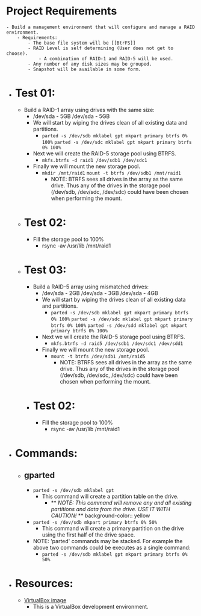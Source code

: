 # Project Requirements
	- Build a management environment that will configure and manage a RAID environment.
		- Requirements:
			- The base file system will be [[BtrFS]]
			- RAID Level is self determining (User does not get to choose).
				- A combination of RAID-1 and RAID-5 will be used.
			- Any number of any disk sizes may be grouped.
			- Snapshot will be available in some form.
- # Test 01:
	- Build a RAID-1 array using drives with the same size:
		- /dev/sda - 5GB
		  /dev/sda - 5GB
		- We will start by wiping the drives clean of all existing data and partitions.
			- ``parted -s /dev/sdb mklabel gpt mkpart primary btrfs 0% 100%``
			  ``parted -s /dev/sdc mklabel gpt mkpart primary btrfs 0% 100%``
		- Next we will create the RAID-5 storage pool using BTRFS.
			- ``mkfs.btrfs -d raid1 /dev/sdb1 /dev/sdc1``
		- Finally we will mount the new storage pool.
			- ``mkdir /mnt/raid1``
			  ``mount -t btrfs /dev/sdb1 /mnt/raid1``
				- NOTE: BTRFS sees all drives in the array as the same drive.  Thus any of the drives in the storage pool (/dev/sdb, /dev/sdc, /dev/sdc) could have been chosen when performing the mount.
	- # Test 02:
		- Fill the storage pool to 100%
			- rsync -av /usr/lib /mnt/raid1
	- # Test 03:
		- Build a RAID-5 array using mismatched drives:
			- /dev/sda - 2GB
			  /dev/sda - 3GB
			  /dev/sda - 4GB
			- We will start by wiping the drives clean of all existing data and partitions.
				- ``parted -s /dev/sdb mklabel gpt mkpart primary btrfs 0% 100%``
				  ``parted -s /dev/sdc mklabel gpt mkpart primary btrfs 0% 100%``
				  ``parted -s /dev/sdd mklabel gpt mkpart primary btrfs 0% 100%``
			- Next we will create the RAID-5 storage pool using BTRFS.
				- ``mkfs.btrfs -d raid5 /dev/sdb1 /dev/sdc1 /dev/sdd1``
			- Finally we will mount the new storage pool.
				- ``mount -t btrfs /dev/sdb1 /mnt/raid5``
					- NOTE: BTRFS sees all drives in the array as the same drive.  Thus any of the drives in the storage pool (/dev/sdb, /dev/sdc, /dev/sdc) could have been chosen when performing the mount.
		- # Test 02:
			- Fill the storage pool to 100%
				- rsync -av /usr/lib /mnt/raid1
- # Commands:
	- ## **gparted**
		- ``parted -s /dev/sdb mklabel gpt``
			- This command will create a partition table on the drive.
				- ** *NOTE: This command will remove any and all existing partitions and data from the drive.  USE IT WITH CAUTION!* **
				  background-color:: yellow
		- ``parted -s /dev/sdb mkpart primary btrfs 0% 50%``
			- This command will create a primary partition on the drive using the first half of the drive space.
		- NOTE: 'parted' commands may be stacked.  For example the above two commands could be executes as a single command:
			- ``parted -s /dev/sdb mklabel gpt mkpart primary btrfs 0% 50%``
- # Resources:
	- [VirtualBox image]([[VB-LHR]])
		- This is a VirtualBox development environment.